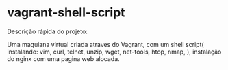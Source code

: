 
# vagrant-shell-script

Descrição rápida do projeto:

Uma maquiana virtual criada atraves do Vagrant, com um shell script( instalando: vim, curl, telnet, unzip, wget, net-tools, htop, nmap, ), instalação do nginx com uma pagina web
alocada.
